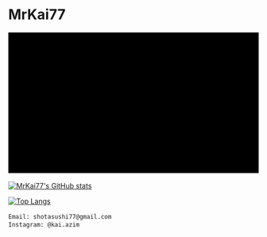 # MrKai77

![til](https://raw.githubusercontent.com/MrKai77/MrKai77/main/Assets/MrKai77.gif)

[![MrKai77's GitHub stats](https://github-readme-stats.vercel.app/api?username=MrKai77&show_icons=true&theme=tokyonight)](https://github.com/anuraghazra/github-readme-stats)

[![Top Langs](https://github-readme-stats.vercel.app/api/top-langs/?username=MrKai77&hide=javascript&layout=compact&langs_count=10&show_icons=true&theme=tokyonight)](https://github.com/anuraghazra/github-readme-stats)

```
Email: shotasushi77@gmail.com  
Instagram: @kai.azim
```
